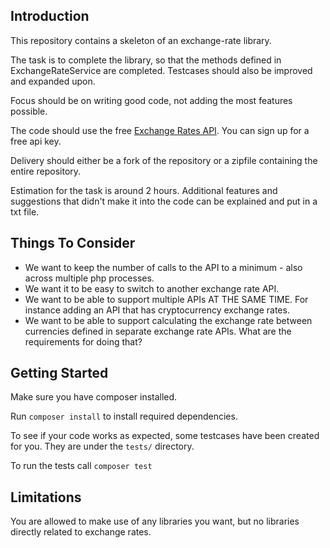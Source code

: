 ## Introduction

This repository contains a skeleton of an exchange-rate library.

The task is to complete the library, so that the methods defined in ExchangeRateService are completed.
Testcases should also be improved and expanded upon.

Focus should be on writing good code, not adding the most features possible.

The code should use the free [Exchange Rates API](https://apilayer.com/marketplace/exchangerates_data-api).
You can sign up for a free api key.

Delivery should either be a fork of the repository or a zipfile containing the entire repository.

Estimation for the task is around 2 hours.
Additional features and suggestions that didn't make it into the code can be explained and put in a txt file.

## Things To Consider

- We want to keep the number of calls to the API to a minimum - also across multiple php processes.
- We want it to be easy to switch to another exchange rate API.
- We want to be able to support multiple APIs AT THE SAME TIME. For instance adding an API that has cryptocurrency exchange rates.
- We want to be able to support calculating the exchange rate between currencies defined in separate exchange rate APIs. What are the requirements for doing that?

## Getting Started

Make sure you have composer installed.

Run `composer install` to install required dependencies.

To see if your code works as expected, some testcases have been created for you. They are under the `tests/` directory.

To run the tests call `composer test`

## Limitations

You are allowed to make use of any libraries you want, but no libraries directly related to exchange rates.
